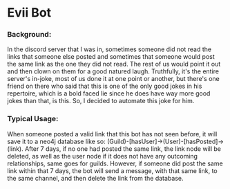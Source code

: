 # Evii Bot

### Background:

In the discord server that I was in, sometimes someone did not read the links that someone else posted and sometimes that someone would post the same link as the one they did not read. The rest of us would point it out and then clown on them for a good natured laugh. Truthfully, it's the entire server's in-joke, most of us done it at one point or another, but there's one friend on there who said that this is one of the only good jokes in his repertoire, which is a bold faced lie since he does have way more good jokes than that, is this. So, I decided to automate this joke for him.

### Typical Usage:

When someone posted a valid link that this bot has not seen before, it will save it to a neo4j database like so: (Guild)-[hasUser]->(User)-[hasPosted]->(link). After 7 days, if no one had posted the same link, the link node will be deleted, as well as the user node if it does not have any outcoming relationships, same goes for guilds. However, if someone did post the same link within that 7 days, the bot will send a message, with that same link, to the same channel, and then delete the link from the database.
